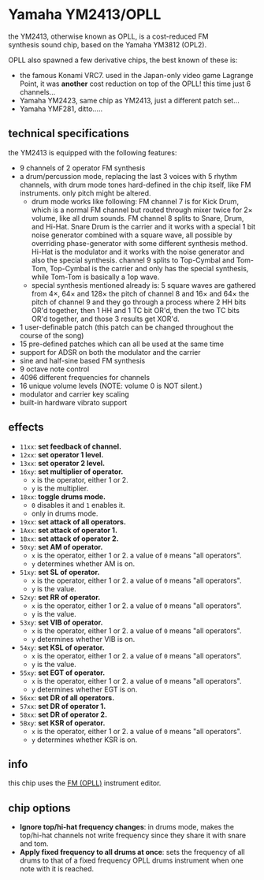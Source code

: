 # Yamaha YM2413/OPLL

the YM2413, otherwise known as OPLL, is a cost-reduced FM synthesis sound chip, based on the Yamaha YM3812 (OPL2).

OPLL also spawned a few derivative chips, the best known of these is:
- the famous Konami VRC7. used in the Japan-only video game Lagrange Point, it was **another** cost reduction on top of the OPLL! this time just 6 channels...
- Yamaha YM2423, same chip as YM2413, just a different patch set...
- Yamaha YMF281, ditto.....

## technical specifications

the YM2413 is equipped with the following features:

- 9 channels of 2 operator FM synthesis
- a drum/percussion mode, replacing the last 3 voices with 5 rhythm channels, with drum mode tones hard-defined in the chip itself, like FM instruments. only pitch might be altered.
  - drum mode works like following: FM channel 7 is for Kick Drum, which is a normal FM channel but routed through mixer twice for 2× volume, like all drum sounds. FM channel 8 splits to Snare, Drum, and Hi-Hat. Snare Drum is the carrier and it works with a special 1 bit noise generator combined with a square wave, all possible by overriding phase-generator with some different synthesis method. Hi-Hat is the modulator and it works with the noise generator and also the special synthesis. channel 9 splits to Top-Cymbal and Tom-Tom, Top-Cymbal is the carrier and only has the special synthesis, while Tom-Tom is basically a 1op wave. 
  - special synthesis mentioned already is: 5 square waves are gathered from 4×, 64× and 128× the pitch of channel 8 and 16× and 64× the pitch of channel 9 and they go through a process where 2 HH bits OR'd together, then 1 HH and 1 TC bit OR'd, then the two TC bits OR'd together, and those 3 results get XOR'd.
- 1 user-definable patch (this patch can be changed throughout the course of the song)
- 15 pre-defined patches which can all be used at the same time
- support for ADSR on both the modulator and the carrier
- sine and half-sine based FM synthesis
- 9 octave note control
- 4096 different frequencies for channels
- 16 unique volume levels (NOTE: volume 0 is NOT silent.)
- modulator and carrier key scaling
- built-in hardware vibrato support

## effects

- `11xx`: **set feedback of channel.**
- `12xx`: **set operator 1 level.**
- `13xx`: **set operator 2 level.**
- `16xy`: **set multiplier of operator.**
  - `x` is the operator, either 1 or 2.
  - `y` is the multiplier.
- `18xx`: **toggle drums mode.**
  - `0` disables it and `1` enables it.
  - only in drums mode.
- `19xx`: **set attack of all operators.**
- `1Axx`: **set attack of operator 1.**
- `1Bxx`: **set attack of operator 2.**
- `50xy`: **set AM of operator.**
  - `x` is the operator, either 1 or 2. a value of `0` means "all operators".
  - `y` determines whether AM is on.
- `51xy`: **set SL of operator.**
  - `x` is the operator, either 1 or 2. a value of `0` means "all operators".
  - `y` is the value.
- `52xy`: **set RR of operator.**
  - `x` is the operator, either 1 or 2. a value of `0` means "all operators".
  - `y` is the value.
- `53xy`: **set VIB of operator.**
  - `x` is the operator, either 1 or 2. a value of `0` means "all operators".
  - `y` determines whether VIB is on.
- `54xy`: **set KSL of operator.**
  - `x` is the operator, either 1 or 2. a value of `0` means "all operators".
  - `y` is the value.
- `55xy`: **set EGT of operator.**
  - `x` is the operator, either 1 or 2. a value of `0` means "all operators".
  - `y` determines whether EGT is on.
- `56xx`: **set DR of all operators.**
- `57xx`: **set DR of operator 1.**
- `58xx`: **set DR of operator 2.**
- `5Bxy`: **set KSR of operator.**
  - `x` is the operator, either 1 or 2. a value of `0` means "all operators".
  - `y` determines whether KSR is on.

## info

this chip uses the [FM (OPLL)](../4-instrument/fm-opll.md) instrument editor.

## chip options

- **Ignore top/hi-hat frequency changes**: in drums mode, makes the top/hi-hat channels not write frequency since they share it with snare and tom.
- **Apply fixed frequency to all drums at once**: sets the frequency of all drums to that of a fixed frequency OPLL drums instrument when one note with it is reached.
